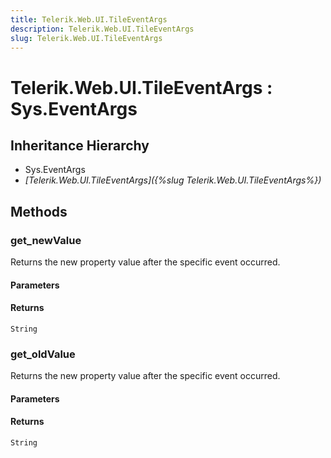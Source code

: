 ```yaml
---
title: Telerik.Web.UI.TileEventArgs
description: Telerik.Web.UI.TileEventArgs
slug: Telerik.Web.UI.TileEventArgs
---
```


# Telerik.Web.UI.TileEventArgs : Sys.EventArgs 

## Inheritance Hierarchy

* Sys.EventArgs
* *[Telerik.Web.UI.TileEventArgs]({%slug Telerik.Web.UI.TileEventArgs%})*


## Methods

###  get_newValue

Returns the new property value after the specific event occurred.

#### Parameters

#### Returns

`String` 

### get_oldValue

Returns the new property value after the specific event occurred.

#### Parameters


#### Returns

`String` 

